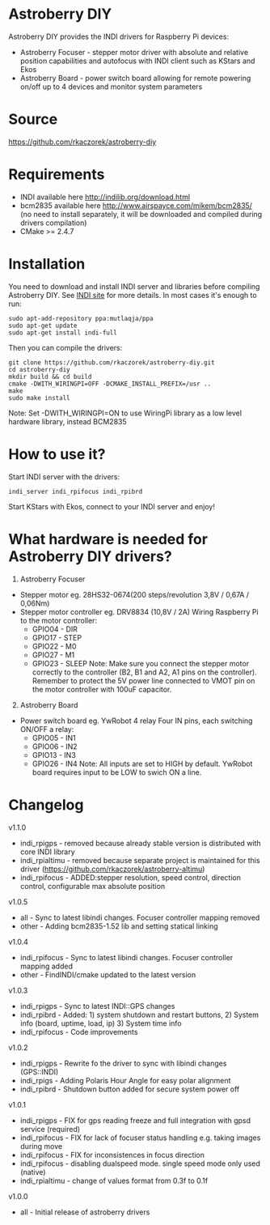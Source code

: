 # Astroberry DIY
Astroberry DIY provides the INDI drivers for Raspberry Pi devices:
* Astroberry Focuser - stepper motor driver with absolute and relative position capabilities and autofocus with INDI client such as KStars and Ekos
* Astroberry Board - power switch board allowing for remote powering on/off up to 4 devices and monitor system parameters

# Source
https://github.com/rkaczorek/astroberry-diy

# Requirements
* INDI available here http://indilib.org/download.html
* bcm2835 available here http://www.airspayce.com/mikem/bcm2835/ (no need to install separately, it will be downloaded and compiled during drivers compilation)
* CMake >= 2.4.7

# Installation
You need to download and install INDI server and libraries before compiling Astroberry DIY. See [INDI site](http://indilib.org/download.html) for more details.
In most cases it's enough to run:
```
sudo apt-add-repository ppa:mutlaqja/ppa
sudo apt-get update
sudo apt-get install indi-full
```

Then you can compile the drivers:
```
git clone https://github.com/rkaczorek/astroberry-diy.git
cd astroberry-diy
mkdir build && cd build
cmake -DWITH_WIRINGPI=OFF -DCMAKE_INSTALL_PREFIX=/usr ..
make
sudo make install
```
Note: Set -DWITH_WIRINGPI=ON to use WiringPi library as a low level hardware library, instead BCM2835 

# How to use it?
Start INDI server with the drivers:
```
indi_server indi_rpifocus indi_rpibrd
```
Start KStars with Ekos, connect to your INDI server and enjoy!

# What hardware is needed for Astroberry DIY drivers?

1. Astroberry Focuser
* Stepper motor eg. 28HS32-0674(200 steps/revolution 3,8V / 0,67A / 0,06Nm)
* Stepper motor controller eg. DRV8834 (10,8V / 2A)
  Wiring Raspberry Pi to the motor controller:
   - GPIO04 - DIR
   - GPIO17 - STEP
   - GPIO22 - M0
   - GPIO27 - M1
   - GPIO23 - SLEEP
     Note: Make sure you connect the stepper motor correctly to the controller (B2, B1 and A2, A1 pins on the controller).
           Remember to protect the 5V power line connected to VMOT pin on the motor controller with 100uF capacitor.

2. Astroberry Board
* Power switch board eg. YwRobot 4 relay
  Four IN pins, each switching ON/OFF a relay:
   - GPIO05 - IN1
   - GPIO06 - IN2
   - GPIO13 - IN3
   - GPIO26 - IN4
     Note: All inputs are set to HIGH by default. YwRobot board requires input to be LOW to swich ON a line.

# Changelog

v1.1.0
* indi_rpigps -	removed because already stable version is distributed with core INDI library
* indi_rpialtimu  - removed because separate project is maintained for this driver (https://github.com/rkaczorek/astroberry-altimu)
* indi_rpifocus -	ADDED:stepper resolution, speed control, direction control, configurable max absolute position

v1.0.5
* all -	Sync to latest libindi changes. Focuser controller mapping removed
* other -	Adding bcm2835-1.52 lib and setting statical linking

v1.0.4
* indi_rpifocus	-	Sync to latest libindi changes. Focuser controller mapping added
* other -	FindINDI/cmake updated to the latest version

v1.0.3
* indi_rpigps	-	Sync to latest INDI::GPS changes
* indi_rpibrd	-	Added: 1) system shutdown and restart buttons, 2) System info (board, uptime, load, ip) 3) System time info
* indi_rpifocus	-	Code improvements

v1.0.2
* indi_rpigps - Rewrite fo the driver to sync with libindi changes (GPS::INDI)
* indi_rpigs  - Adding Polaris Hour Angle for easy polar alignment
* indi_rpibrd - Shutdown button added for secure system power off

v1.0.1
* indi_rpigps - FIX for gps reading freeze and full integration with gpsd service (required)
* indi_rpifocus - FIX for lack of focuser status handling e.g. taking images during move
* indi_rpifocus - FIX for inconsistences in focus direction
* indi_rpifocus - disabling dualspeed mode. single speed mode only used (native)
* indi_rpialtimu  - change of values format from 0.3f to 0.1f

v1.0.0
* all - Initial release of astroberry drivers
